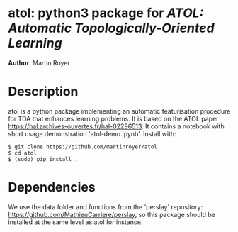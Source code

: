 # atol: python3 package for _ATOL: Automatic Topologically-Oriented Learning_

**Author**: Martin Royer

# Description

atol is a python package implementing an automatic featurisation procedure for TDA that enhances learning problems. It is based on the ATOL paper https://hal.archives-ouvertes.fr/hal-02296513. It contains a notebook with short usage demonstration 'atol-demo.ipynb'. Install with:

	$ git clone https://github.com/martinroyer/atol
	$ cd atol
	$ (sudo) pip install .

# Dependencies

We use the data folder and functions from the 'perslay' repository: https://github.com/MathieuCarriere/perslay, so this package should be installed at the same level as atol for instance.

